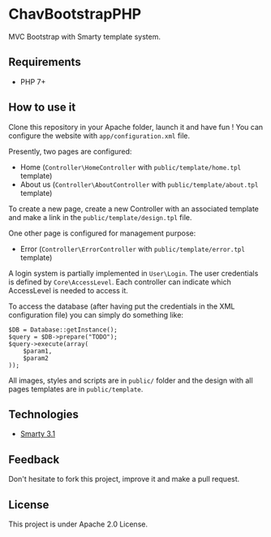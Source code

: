 # ChavBootstrapPHP
MVC Bootstrap with Smarty template system.

## Requirements

* PHP 7+

## How to use it

Clone this repository in your Apache folder, launch it and have fun ! You can configure the website with `app/configuration.xml` file.

Presently, two pages are configured:
* Home (`Controller\HomeController` with `public/template/home.tpl` template)
* About us (`Controller\AboutController` with `public/template/about.tpl` template)

To create a new page, create a new Controller with an associated template and make a link in the `public/template/design.tpl` file.

One other page is configured for management purpose:
* Error (`Controller\ErrorController` with `public/template/error.tpl` template)

A login system is partially implemented in `User\Login`. The user credentials is defined by `Core\AccessLevel`. Each controller can indicate which AccessLevel is needed to access it.

To access the database (after having put the credentials in the XML configuration file) you can simply do something like:
```
$DB = Database::getInstance();
$query = $DB->prepare("TODO");
$query->execute(array(
	$param1, 
	$param2
));
```

All images, styles and scripts are in `public/` folder and the design with all pages templates are in `public/template`.

## Technologies

* [Smarty 3.1](http://www.smarty.net/)

## Feedback

Don't hesitate to fork this project, improve it and make a pull request.

## License

This project is under Apache 2.0 License.
